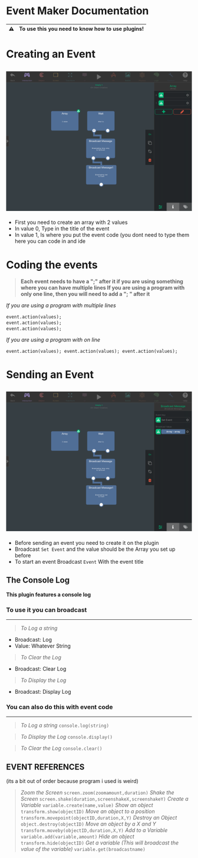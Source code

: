 # Event Maker Documentation

:warning: | To use this you need to know how to use plugins!
:---: | :---

# Creating an Event
![](https://raw.githubusercontent.com/Haynster/Event-Maker-Plug-In-Documentation/main/70FB8F11-6927-4D05-8DF9-9BE5D7254CD4.png)
---

- First you need to create an array with 2 values
- In value 0, Type in the title of the event
- In value 1, Is where you put the event code (you dont need to type them here you can code in and ide

# Coding the events
> **Each event needs to have a ";" after it if you are using something where you can have multiple lines
> If you are using a program with only one line, then you will need to add a "; " after it**

*If you are using a program with multiple lines*
```
event.action(values);
event.action(values);
event.action(values);
```
*If you are using a program with on line*
```
event.action(values); event.action(values); event.action(values);
```

# Sending an Event
![](https://raw.githubusercontent.com/Haynster/Event-Maker-Plug-In-Documentation/main/E3294A45-90A9-4773-B423-724C62E0701D.png)
---

- Before sending an event you need to create it on the plugin
- Broadcast `Set Event` and the value should be the Array you set up before
- To start an event Broadcast `Event` With the event title

## The Console Log
**This plugin features a console log**

### To use it you can broadcast
---
> *To Log a string*
- Broadcast: Log
- Value: Whatever String

> *To Clear the Log*
- Broadcast: Clear Log

> *To Display the Log*
- Broadcast: Display Log

### You can also do this with event code
---
> *To Log a string*
> `console.log(string)`

> *To Display the Log*
> `console.display()`

> *To Clear the Log*
> `console.clear()`

## EVENT REFERENCES
(its a bit out of order because program i used is weird)

> *Zoom the Screen*
> `screen.zoom(zoomamount,duration)`
> *Shake the Screen*
> `screen.shake(duration,screenshakeX,screenshakeY)`
> *Create a Variable*
> `variable.create(name,value)`
> *Show an object*
> `transform.show(objectID)`
> *Move an object to a position*
> `transform.movepoint(objectID,duration,X,Y)`
> *Destroy an Object*
> `object.destroy(objectID)`
> *Move an object by a X and Y*
> `transform.moveby(objectID,duration,X,Y)`
> *Add to a Variable*
> `variable.add(variable,amount)`
> *Hide an object*
> `transform.hide(objectID)`
> *Get a variable (This will broadcast the value of the variable)*
> `variable.get(broadcastname)`
